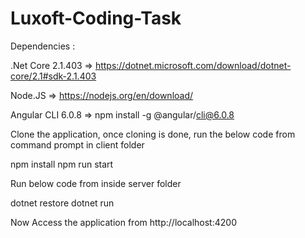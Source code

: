 # Luxoft-Coding-Task

Dependencies :

.Net Core 2.1.403 => https://dotnet.microsoft.com/download/dotnet-core/2.1#sdk-2.1.403

Node.JS  =>  https://nodejs.org/en/download/

Angular CLI 6.0.8 => npm install -g @angular/cli@6.0.8


Clone the application,
once cloning is done, run the below code from command prompt in client folder

npm install
npm run start

Run below code from inside server folder

dotnet restore
dotnet run


Now Access the application from http://localhost:4200


